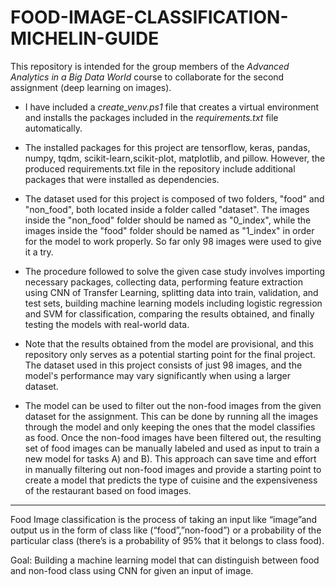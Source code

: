 # FOOD-IMAGE-CLASSIFICATION-MICHELIN-GUIDE

This repository is intended for the group members of the *Advanced Analytics in a Big Data World* course to collaborate for the second assignment (deep learning on images).

- I have included a *create_venv.ps1* file that creates a virtual environment and installs the packages included in the *requirements.txt* file automatically.

- The installed packages for this project are tensorflow, keras, pandas, numpy, tqdm, scikit-learn,scikit-plot, matplotlib, and pillow. However, the produced requirements.txt file in the repository include additional packages that were installed as dependencies. 

- The dataset used for this project is composed of two folders, "food" and "non_food", both located inside a folder called "dataset". The images inside the "non_food" folder should be named as "0_index", while the images inside the "food" folder should be named as "1_index" in order for the model to work properly. So far only 98 images were used to give it a try.

- The procedure followed to solve the given case study involves importing necessary packages, collecting data, performing feature extraction using CNN of Transfer Learning, splitting data into train, validation, and test sets, building machine learning models including logistic regression and SVM for classification, comparing the results obtained, and finally testing the models with real-world data.

- Note that the results obtained from the model are provisional, and this repository only serves as a potential starting point for the final project. The dataset used in this project consists of just 98 images, and the model's performance may vary significantly when using a larger dataset.

- The model can be used to filter out the non-food images from the given dataset for the assignment. This can be done by running all the images through the model and only keeping the ones that the model classifies as food. Once the non-food images have been filtered out, the resulting set of food images can be manually labeled and used as input to train a new model for tasks A) and B). This approach can save time and effort in manually filtering out non-food images and provide a starting point to create a model that predicts the type of cuisine and the expensiveness of the restaurant based on food images.

---

Food Image classification is the process of taking an input like “image”and output us in the form of class like (“food”,”non-food”) or a probability of the particular class (there’s is a probability of 95% that it belongs to class food).


Goal: Building a machine learning model that can distinguish between food and non-food class using CNN for given an input of image.
